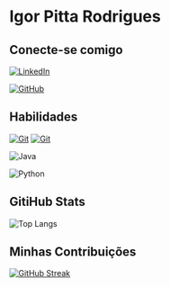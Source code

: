 # Igor Pitta Rodrigues

## Conecte-se comigo
[![LinkedIn](https://img.shields.io/badge/LinkedIn-222?style=for-the-badge&logo=linkedin&logoColor=0E76A8)](https://www.linkedin.com/in/igorrodriguesdev/)

[![GitHub](https://img.shields.io/badge/GitHub-001?logo=github&Color=white)](https://github.com/igorpittarodrigues)


## Habilidades

[![Git](https://img.shields.io/badge/GitHub-black?logo=github&Color=black)](https://github.com/igorpittarodrigues) [![Git](https://img.shields.io/badge/Git-001?logo=git&Color=white)](https://github.com/igorpittarodrigues)

![Java](https://img.shields.io/badge/Java-000?style=for-the-badge&logo=java)

![Python](https://img.shields.io/badge/Python-000?style=for-the-badge&logo=python)


## GitiHub Stats
![Top Langs](https://github-readme-stats-git-masterrstaa-rickstaa.vercel.app/api/top-langs/?username=igorpittarodrigues&bg_color=000&border_color=30A3DC&title_color=E94D5F&text_color=FFF)


## Minhas Contribuições

[![GitHub Streak](https://streak-stats.demolab.com/?user=igorpittarodrigues&theme=bear&background=white&border=30A3DC&dates=FFF)](https://git.io/streak-stats)
